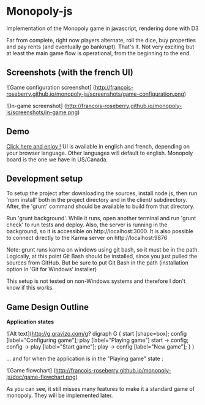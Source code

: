 # Monopoly-js
Implementation of the Monopoly game in javascript, rendering done with D3

Far from complete, right now players alternate, roll the dice, buy properties and pay rents (and eventually go bankrupt). That's it. Not very exciting but at least the main game flow is operational, from the beginning to the end.

## Screenshots (with the french UI)

![Game configuration screenshot]
(http://francois-roseberry.github.io/monopoly-js/screenshots/game-configuration.png)

![In-game screenshot]
(http://francois-roseberry.github.io/monopoly-js/screenshots/in-game.png)

## Demo

[Click here and enjoy !](http://francois-roseberry.github.io/monopoly-js/demo/)
UI is available in english and french, depending on your browser language. Other languages will default to english. Monopoly board is the one we have in US/Canada.

## Development setup

To setup the project after downloading the sources, install node.js, then run 'npm install' both in the project directory and in the client/ subdirectory. After, the 'grunt' command should be available to build from that directory.

Run 'grunt background'. While it runs, open another terminal and run 'grunt check' to run tests and deploy. Also, the server is running in the background, so it is accessible on http://localhost:3000. It is also possible to connect directly to the Karma server on http://localhost:9876

Note: grunt runs karma on windows using git bash, so it must be in the path. Logically, at this point Git Bash should be installed, since you just pulled the sources from GitHub. But be sure to put Git Bash in the path (installation option in 'Git for Windows' installer)

This setup is not tested on non-Windows systems and therefore I don't know if this works.

## Game Design Outline

**Application states**

![Alt text](http://g.gravizo.com/g?
digraph G {
start [shape=box];
config [label="Configuring game"];
play [label="Playing game"]
start -> config;
config -> play [label="Start game"];
play -> config [label="New game"];
}
)

... and for when the application is in the "Playing game" state :

![Game flowchart]
(http://francois-roseberry.github.io/monopoly-js/doc/game-flowchart.png)

As you can see, it still misses many features to make it a standard game of monopoly. They will be implemented later.
